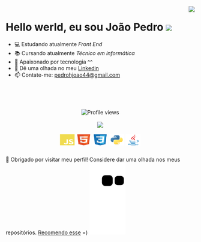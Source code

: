 

<div align="right">
  <a href="https://github.com/jpmoncao/">
    <img align="right" src="https://github-readme-stats.vercel.app/api/top-langs/?username=jpmoncao&theme=react"/>
  </a>
</div>

<h1 align="left">Hello werld, eu sou João Pedro <img src="https://media.tenor.com/FmGKWOVEXjQAAAAi/smile.gif" height="50px"></h1>

<div>
  <ul>
    <li>💻 Estudando atualmente <em>Front End</em></li>
    <li>📚 Cursando atualmente <em>Técnico em informática</em></li>
    <li>💙 Apaixonado por tecnologia ^^</li>
    <li>👔 Dê uma olhada no meu <a href="https://www.linkedin.com/in/jpmoncao/">Linkedin</a></li>
    <li>📫 Contate-me: <a href="mailto:pedrohjoao44@gmail.com">pedrohjoao44@gmail.com</a></li></li>
  </ul>
</div>

##

<br><br>

<p align="center"> <img src="https://komarev.com/ghpvc/?username=jpmoncao&color=blue" alt="Profile views" /> </p>

<div align="center">
  <a href="https://github.com/jpmoncao/portfolio">
    <img align="center" src="https://github-readme-stats.vercel.app/api/pin/?username=jpmoncao&repo=portfolio&theme=react"/>
  </a>
</div>

<div align="center" style="display: inline_block"><br>
  <img align="center" alt="Js" height="30" width="40" src="https://raw.githubusercontent.com/devicons/devicon/master/icons/javascript/javascript-plain.svg">
  <img align="center" alt="HTML" height="30" width="40" src="https://raw.githubusercontent.com/devicons/devicon/master/icons/html5/html5-original.svg">
  <img align="center" alt="CSS" height="30" width="40" src="https://raw.githubusercontent.com/devicons/devicon/master/icons/css3/css3-original.svg">
  <img align="center" alt="Python" height="30" width="40" src="https://raw.githubusercontent.com/devicons/devicon/master/icons/python/python-original.svg">
  <img align="center" alt="Java" height="30" width="40" src="https://raw.githubusercontent.com/devicons/devicon/master/icons/java/java-original.svg">
</div>

##
  
🗿 Obrigado por visitar meu perfil! Considere dar uma olhada nos meus repositórios. [Recomendo esse](https://github.com/jpmoncao/formove) =)
 ![Snake animation](https://github.com/jpmoncao/jpmoncao/blob/output/github-contribution-grid-snake.svg) 
